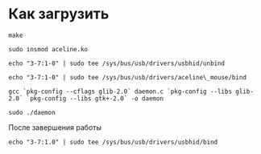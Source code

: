 # Как загрузить


```
make
```

```
sudo insmod aceline.ko
```

```
echo "3-7:1-0" | sudo tee /sys/bus/usb/drivers/usbhid/unbind
```

```
echo "3-7:1-0" | sudo tee /sys/bus/usb/drivers/aceline\_mouse/bind
```

```
gcc `pkg-config --cflags glib-2.0` daemon.c `pkg-config --libs glib-2.0` `pkg-config --libs gtk+-2.0` -o daemon
```

```
sudo ./daemon
```

После завершения работы

```
echo "3-7:1.0" | sudo tee /sys/bus/usb/drivers/usbhid/bind
```
